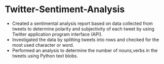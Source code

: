 # Twitter-Sentiment-Analysis
- Created a sentimental analysis report based on data collected from tweets to determine polarity and subjectivity of each tweet by using Twitter application program interface (API).
- Investigated the data by splitting tweets into rows and checked for the most used character or word.
- Performed an analysis to determine the number of nouns,verbs in the tweets using Python text blobs.
